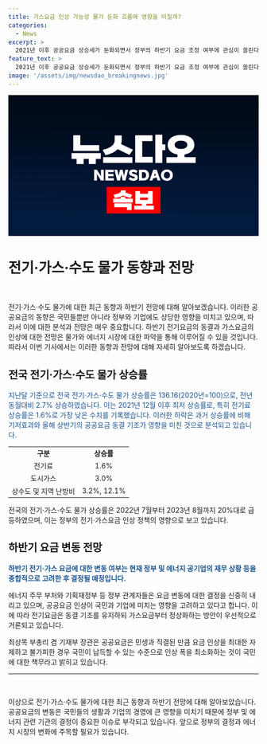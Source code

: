```yaml
---
title: 가스요금 인상 가능성 물가 둔화 흐름에 영향을 미칠까?
categories:
  - News
excerpt: >
  2021년 이후 공공요금 상승세가 둔화되면서 정부의 하반기 요금 조정 여부에 관심이 쏠린다. 하반기 전기요금은 동결될 전망이지만, 가스요금은 상승할 것으로 예상된다. 전국 전기·가스·수도 물가는 최저치를 기록하며 상승세가 둔화되었으며, 정부는 하반기 요금 인상 여부를 종합적으로 검토 중이다. 가스요금 정상화에 대한 논의가 이뤄지고 있지만, 공공요금 인상은 신중히 결정될 것으로 보인다. 에너지 부처는 요금 인상의 적절한 시점을 모색하고 있으나, 최종 결정은 신중하게 이뤄질 예정이다.
feature_text: >
  2021년 이후 공공요금 상승세가 둔화되면서 정부의 하반기 요금 조정 여부에 관심이 쏠린다. 하반기 전기요금은 동결될 전망이지만, 가스요금은 상승할 것으로 예상된다. 전국 전기·가스·수도 물가는 최저치를 기록하며 상승세가 둔화되었으며, 정부는 하반기 요금 인상 여부를 종합적으로 검토 중이다. 가스요금 정상화에 대한 논의가 이뤄지고 있지만, 공공요금 인상은 신중히 결정될 것으로 보인다. 에너지 부처는 요금 인상의 적절한 시점을 모색하고 있으나, 최종 결정은 신중하게 이뤄질 예정이다.
image: '/assets/img/newsdao_breakingnews.jpg'
---
```


<p><img src="/assets/img/newsdao_breakingnews.jpg" alt="koreaapp 속보" /></p>

<h1>전기·가스·수도 물가 동향과 전망</h1>

<p data-ke-size="size16">&nbsp;</p>

<p>전기·가스·수도 물가에 대한 최근 동향과 하반기 전망에 대해 알아보겠습니다. 이러한 공공요금의 동향은 국민들뿐만 아니라 정부와 기업에도 상당한 영향을 미치고 있으며, 따라서 이에 대한 분석과 전망은 매우 중요합니다. 하반기 전기요금의 동결과 가스요금의 인상에 대한 전망은 물가와 에너지 시장에 대한 파악을 통해 이루어질 수 있을 것입니다. 따라서 이번 기사에서는 이러한 동향과 전망에 대해 자세히 알아보도록 하겠습니다.</p></p>

<h2>전국 전기·가스·수도 물가 상승률</h2>

<p><span style="color: #1a5490;">지난달 기준으로 전국 전기·가스·수도 물가 상승률은 136.16(2020년=100)으로, 전년 동월대비 2.7% 상승하였습니다. 이는 2021년 12월 이후 최저 상승률로, 특히 전기료 상승률은 1.6%로 가장 낮은 수치를 기록했습니다. 이러한 하락은 과거 상승률에 비해 기저효과와 올해 상반기의 공공요금 동결 기조가 영향을 미친 것으로 분석되고 있습니다.</span></p>

<table>
<tbody>
<tr>
<td style="text-align: center; height: 17px;"><b>구분</b></td>
<td style="text-align: center; height: 17px;"><b>상승률</b></td>
</tr>
<tr>
<td style="text-align: center; height: 17px;">전기료</td>
<td style="text-align: center; height: 17px;">1.6%</td>
</tr>
<tr>
<td style="text-align: center; height: 17px;">도시가스</td>
<td style="text-align: center; height: 17px;">3.0%</td>
</tr>
<tr>
<td style="text-align: center; height: 17px;">상수도 및 지역 난방비</td>
<td style="text-align: center; height: 17px;">3.2%, 12.1%</td>
</tr>
</tbody>
</table>

<p>전국의 전기·가스·수도 물가 상승률은 2022년 7월부터 2023년 8월까지 20%대로 급등하였으며, 이는 정부의 전기·가스요금 인상 정책의 영향으로 보고 있습니다.</p>

<h2>하반기 요금 변동 전망</h2>

<p><b><span style="color: #1a5490;">하반기 전기·가스 요금에 대한 변동 여부는 현재 정부 및 에너지 공기업의 재무 상황 등을 종합적으로 고려한 후 결정될 예정입니다.</span></b></p>

<p>에너지 주무 부처와 기획재정부 등 정부 관계자들은 요금 변동에 대한 결정을 신중히 내리고 있으며, 공공요금 인상이 국민과 기업에 미치는 영향을 고려하고 있다고 합니다. 이에 따라 전기요금은 동결 기조를 유지하되 가스요금부터 정상화하는 방안이 우선적으로 거론되고 있습니다.</p>

<p>최상목 부총리 겸 기재부 장관은 공공요금은 민생과 직결된 만큼 요금 인상을 최대한 자제하고 불가피한 경우 국민이 납득할 수 있는 수준으로 인상 폭을 최소화하는 것이 국민에 대한 책무라고 밝히고 있습니다.</p>

<hr>

<p data-ke-size="size16">&nbsp;</p>

<p>이상으로 전기·가스·수도 물가에 대한 최근 동향과 하반기 전망에 대해 알아보았습니다. 공공요금의 변동은 국민들의 생활과 기업의 경영에 큰 영향을 미치기 때문에 정부 및 에너지 관련 기관의 결정이 중요한 이슈로 부각되고 있습니다. 앞으로 정부의 결정과 에너지 시장의 변화에 주목할 필요가 있습니다.</p>

